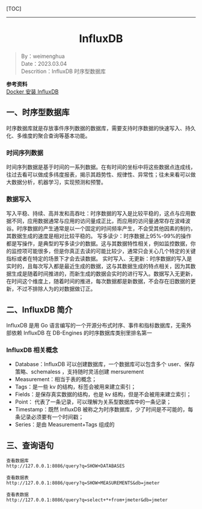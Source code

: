 [TOC]

---

<h1 align="center">InfluxDB</h1>

> By：weimenghua  
> Date：2023.03.04  
> Descrition：InfluxDB 时序型数据库

**参考资料**  
[Docker 安装 InfluxDB](https://juejin.cn/post/7073447866219364388)




## 一、时序型数据库
时序数据库就是存放事件序列数据的数据库，需要支持时序数据的快速写入、持久化、多维度的聚合查询等基本功能。

### 时间序列数据
时间序列数据是基于时间的一系列数据。在有时间的坐标中将这些数据点连成线，往过去看可以做成多纬度报表，揭示其趋势性、规律性、异常性；往未来看可以做大数据分析，机器学习，实现预测和预警。

### 数据写入
写入平稳、持续、高并发和高吞吐：时序数据的写入是比较平稳的，这点与应用数据不同，应用数据通常与应用的访问量成正比，而应用的访问量通常存在波峰波谷。时序数据的产生通常是以一个固定的时间频率产生，不会受其他因素的制约，其数据生成的速度是相对比较平稳的。
写多读少：时序数据上95%-99%的操作都是写操作，是典型的写多读少的数据。这与其数据特性相关，例如监控数据，你的监控项可能很多，但是你真正去读的可能比较少，通常只会关心几个特定的关键指标或者在特定的场景下才会去读数据。
实时写入、无更新：时序数据的写入是实时的，且每次写入都是最近生成的数据，这与其数据生成的特点相关，因为其数据生成是随着时间推进的，而新生成的数据会实时的进行写入。数据写入无更新，在时间这个维度上，随着时间的推进，每次数据都是新数据，不会存在旧数据的更新，不过不排除人为的对数据做订正。



## 二、InfluxDB 简介
InfluxDB 是用 Go 语言编写的一个开源分布式时序、事件和指标数据库，无需外部依赖
InfluxDB 在 DB-Engines 的时序数据库类别里排名第一

### InfluxDB 相关概念
- Database：InfluxDB 可以创建数据库，一个数据库可以包含多个 user、保存策略、schemaless ，支持随时灵活创建 mersurement
- Measurement：相当于表的概念；
- Tags：是一些 kv 的结构，标签会被用来建立索引；
- Fields：是保存真实数据的结构，也是 kv 结构，但是不会被用来建立索引；
- Point： 代表了一条记录，可以理解为关系型数据库中的一条记录；
- Timestamp：既然 InfluxDB 被称之为时序数据库，少了时间是不可能的，每条记录必须要有一个时间戳；
- Series：是由 Measurement+Tags 组成的



## 三、查询语句
```
查看数据库
http://127.0.0.1:8086/query?q=SHOW+DATABASES

查看数据表
http://127.0.0.1:8086/query?q=SHOW+MEASUREMENTS&db=jmeter

查看表数据
http://127.0.0.1:8086/query?q=select+*+from+jmeter&db=jmeter
```